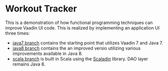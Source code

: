 # Workout Tracker

This is a demonstration of how functional programming techniques can improve Vaadin UI code. This is realized by implementing an application UI three times:

* [java7 branch](https://github.com/hezamu/WorkoutTracker/tree/java7) contains the starting point that utilizes Vaadin 7 and Java 7.
* [java8 branch](https://github.com/hezamu/WorkoutTracker/tree/java8) contains the an improved versio utilizing various improvements available in Java 8.
* [scala branch](https://github.com/hezamu/WorkoutTracker/tree/scala) is built in Scala using the [Scaladin](https://github.com/henrikerola/scaladin) library. DAO layer remains Java 8.
